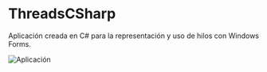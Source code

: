 # ThreadsCSharp
Aplicación creada en C# para la representación y uso de hilos con Windows Forms.

![Aplicación](https://user-images.githubusercontent.com/10779679/124849476-77872000-df64-11eb-9273-bc5cef535344.png)
